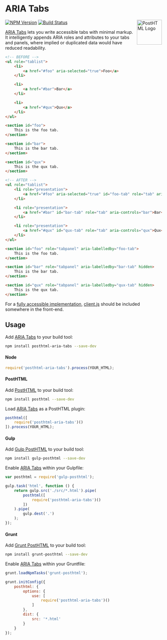 # ARIA Tabs

<a href="https://github.com/posthtml/posthtml"><img src="http://posthtml.github.io/posthtml/logo.svg" alt="PostHTML Logo" width="80" height="80" align="right"></a>

[![NPM Version][npm-img]][npm] [![Build Status][ci-img]][ci]

[ARIA Tabs] lets you write accessible tabs with minimal markup. It intelligently appends ARIA roles and attributes to your tabs and panels, where implied or duplicated data would have reduced readability.

```html
<!-- BEFORE -->
<ul role="tablist">
	<li>
		<a href="#foo" aria-selected="true">Foo</a>
	</li>

	<li>
		<a href="#bar">Bar</a>
	</li>

	<li>
		<a href="#qux">Qux</a>
	</li>
</ul>

<section id="foo">
	This is the foo tab.
</section>

<section id="bar">
	This is the bar tab.
</section>

<section id="qux">
	This is the qux tab.
</section>

<!-- AFTER -->
<ul role="tablist">
	<li role="presentation">
		<a href="#foo" aria-selected="true" id="foo-tab" role="tab" aria-controls="foo">Foo</a>
	</li>

	<li role="presentation">
		<a href="#bar" id="bar-tab" role="tab" aria-controls="bar">Bar</a>
	</li>

	<li role="presentation">
		<a href="#qux" id="qux-tab" role="tab" aria-controls="qux">Qux</a>
	</li>
</ul>

<section id="foo" role="tabpanel" aria-labelledby="foo-tab">
	This is the foo tab.
</section>

<section id="bar" role="tabpanel" aria-labelledby="bar-tab" hidden>
	This is the bar tab.
</section>

<section id="qux" role="tabpanel" aria-labelledby="qux-tab" hidden>
	This is the qux tab.
</section>
```

For a [fully accessible implementation], [client.js](client.js) should be included somewhere in the front-end.

## Usage

Add [ARIA Tabs] to your build tool:

```bash
npm install posthtml-aria-tabs --save-dev
```

#### Node

```js
require('posthtml-aria-tabs').process(YOUR_HTML);
```

#### PostHTML

Add [PostHTML] to your build tool:

```bash
npm install posthtml --save-dev
```

Load [ARIA Tabs] as a PostHTML plugin:

```js
posthtml([
	require('posthtml-aria-tabs')()
]).process(YOUR_HTML);
```

#### Gulp

Add [Gulp PostHTML] to your build tool:

```bash
npm install gulp-posthtml --save-dev
```

Enable [ARIA Tabs] within your Gulpfile:

```js
var posthtml = require('gulp-posthtml');

gulp.task('html', function () {
	return gulp.src('./src/*.html').pipe(
		posthtml([
			require('posthtml-aria-tabs')()
		])
	).pipe(
		gulp.dest('.')
	);
});
```

#### Grunt

Add [Grunt PostHTML] to your build tool:

```bash
npm install grunt-posthtml --save-dev
```

Enable [ARIA Tabs] within your Gruntfile:

```js
grunt.loadNpmTasks('grunt-posthtml');

grunt.initConfig({
	posthtml: {
		options: {
			use: [
				require('posthtml-aria-tabs')()
			]
		},
		dist: {
			src: '*.html'
		}
	}
});
```

[ci]:      https://travis-ci.org/jonathantneal/posthtml-aria-tabs
[ci-img]:  https://img.shields.io/travis/jonathantneal/posthtml-aria-tabs.svg
[npm]:     https://www.npmjs.com/package/posthtml-aria-tabs
[npm-img]: https://img.shields.io/npm/v/posthtml-aria-tabs.svg

[Gulp PostHTML]:  https://github.com/posthtml/gulp-posthtml
[Grunt PostHTML]: https://github.com/TCotton/grunt-posthtml
[PostHTML]:       https://github.com/posthtml/posthtml

[fully accessible implementation]: http://www.w3.org/TR/wai-aria-practices-1.1/#tabpanel

[ARIA Tabs]: https://github.com/jonathantneal/posthtml-aria-tabs
